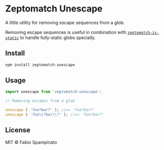 # Zeptomatch Unescape

A little utility for removing escape sequences from a glob.

Removing escape sequences is useful in combination with [`zeptomatch-is-static`](https://github.com/fabiospampinato/zeptomatch-is-static) to handle fully-static globs specially.

## Install

```sh
npm install zeptomatch-unescape
```

## Usage

```ts
import unescape from 'zeptomatch-unescape';

// Removing escapes from a glob

unescape ( 'foo*bar?' ); //=> 'foo*bar?'
unescape ( 'foo\\*bar\\?' ); //=> 'foo*bar?'
```

## License

MIT © Fabio Spampinato
